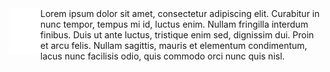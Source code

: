 <div align="center" style="display:none;"></div>
<img align="left" src="icon-light.svg?raw=true" height="75em" />
Lorem ipsum dolor sit amet, consectetur adipiscing elit. Curabitur in nunc tempor, tempus mi id, luctus enim. Nullam fringilla interdum finibus. Duis ut ante luctus, tristique enim sed, dignissim dui. Proin et arcu felis. Nullam sagittis, mauris et elementum condimentum, lacus nunc facilisis odio, quis commodo orci nunc quis nisl.

<p align="left">


</p>
